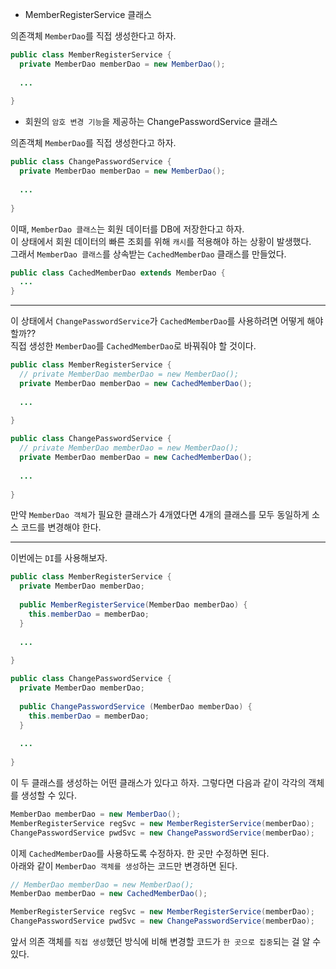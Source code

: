 - MemberRegisterService 클래스 

의존객체 `MemberDao`를 직접 생성한다고 하자. 

``` java
public class MemberRegisterService { 
  private MemberDao memberDao = new MemberDao(); 
  
  ... 
  
}
```

- 회원의 `암호 변경 기능`을 제공하는 ChangePasswordService 클래스 

의존객체 `MemberDao`를 직접 생성한다고 하자. 

``` java
public class ChangePasswordService { 
  private MemberDao memberDao = new MemberDao(); 
  
  ... 
  
}
```

이때, `MemberDao 클래스`는 회원 데이터를 DB에 저장한다고 하자.  
이 상태에서 회원 데이터의 빠른 조회를 위해 `캐시`를 적용해야 하는 상황이 발생했다.  
그래서 `MemberDao 클래스`를 상속받는 `CachedMemberDao` 클래스를 만들었다. 

``` java
public class CachedMemberDao extends MemberDao { 
  ... 
} 
```



*** 

이 상태에서 `ChangePasswordService`가 `CachedMemberDao`를 사용하려면 어떻게 해야 할까??   
직접 생성한 `MemberDao`를 `CachedMemberDao`로 바꿔줘야 할 것이다. 

``` java
public class MemberRegisterService { 
  // private MemberDao memberDao = new MemberDao(); 
  private MemberDao memberDao = new CachedMemberDao(); 
  
  ... 
  
}
```

``` java
public class ChangePasswordService { 
  // private MemberDao memberDao = new MemberDao(); 
  private MemberDao memberDao = new CachedMemberDao(); 
  
  ... 
  
}
```

만약 `MemberDao 객체`가 필요한 클래스가 4개였다면 4개의 클래스를 모두 동일하게 소스 코드를 변경해야 한다. 

*** 

이번에는 `DI`를 사용해보자. 

``` java
public class MemberRegisterService { 
  private MemberDao memberDao;
  
  public MemberRegisterService(MemberDao memberDao) { 
    this.memberDao = memberDao;
  }
  
  ... 
  
}
```

``` java
public class ChangePasswordService { 
  private MemberDao memberDao;
  
  public ChangePasswordService (MemberDao memberDao) { 
    this.memberDao = memberDao;
  }
  
  ... 
  
}
```

이 두 클래스를 생성하는 어떤 클래스가 있다고 하자. 그렇다면 다음과 같이 각각의 객체를 생성할 수 있다.  
``` java
MemberDao memberDao = new MemberDao(); 
MemberRegisterService regSvc = new MemberRegisterService(memberDao); 
ChangePasswordService pwdSvc = new ChangePasswordService(memberDao); 
```

이제 `CachedMemberDao`를 사용하도록 수정하자. 한 곳만 수정하면 된다.  
아래와 같이 `MemberDao 객체를 생성`하는 코드만 변경하면 된다. 

``` java
// MemberDao memberDao = new MemberDao(); 
MemberDao memberDao = new CachedMemberDao(); 

MemberRegisterService regSvc = new MemberRegisterService(memberDao); 
ChangePasswordService pwdSvc = new ChangePasswordService(memberDao); 
```

앞서 의존 객체를 `직접 생성`했던 방식에 비해 변경할 코드가 `한 곳으로 집중`되는 걸 알 수 있다. 

























